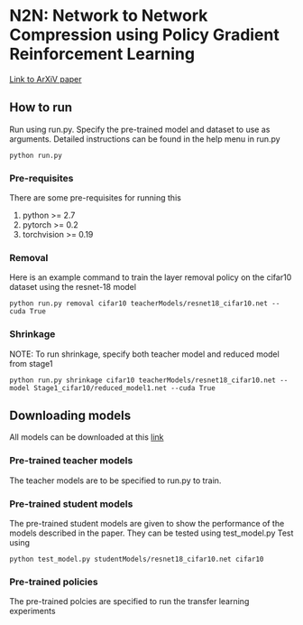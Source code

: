 # N2N: Network to Network Compression using Policy Gradient Reinforcement Learning

[Link to ArXiV paper](https://arxiv.org/abs/1709.06030)

## How to run
Run using run.py.
Specify the pre-trained model and dataset to use as arguments.
Detailed instructions can be found in the help menu in run.py
```
python run.py
```
### Pre-requisites
There are some pre-requisites for running this
1. python >= 2.7
2. pytorch >= 0.2
3. torchvision >= 0.19

### Removal
Here is an example command to train the layer removal policy on the cifar10 dataset using the resnet-18 model
```
python run.py removal cifar10 teacherModels/resnet18_cifar10.net --cuda True 
```

### Shrinkage
NOTE: To run shrinkage, specify both teacher model and reduced model from stage1
```
python run.py shrinkage cifar10 teacherModels/resnet18_cifar10.net --model Stage1_cifar10/reduced_model1.net --cuda True 
```

## Downloading models
All models can be downloaded at this [link](https://www.dropbox.com/sh/nmmayzmhbyd3sqm/AAC4M6vap6SiCKiHr4bSNAC-a?dl=0)
### Pre-trained teacher models
The teacher models are to be specified to run.py to train.
### Pre-trained student models
The pre-trained student models are given to show the performance of the models described in the paper. They can be tested using test\_model.py
Test using 
```
python test_model.py studentModels/resnet18_cifar10.net cifar10
```
### Pre-trained policies
The pre-trained polcies are specified to run the transfer learning experiments
